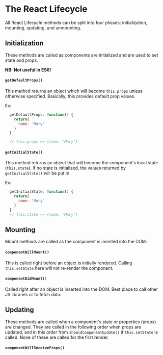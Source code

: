 # The React Lifecycle

All React Lifecycle methods can be split into four phases: initialization, mounting, updating, and unmounting.

## Initialization

These methods are called as components are initialized and are used to set state and props.

**NB: Not useful in ES6!**

#### `getDefaultProps()`

This method returns an object which will become `this.props` unless otherwise specified. Basically, this provides default prop values.

Ex:

```javascript
  getDefaultProps: function() {
    return{
      name: 'Mary'
    }
  }

  // this.props => {name: 'Mary'}
```

#### `getInitialState()`

This method returns an object that will become the component's local state (`this.state`). If no state is initialized, the values returned by `getInitialState()` will be put in.

Ex:

```javascript
  getInitialState: function() {
    return{
      name: 'Mary'
    }
  }
  // this.state => {name: 'Mary'}
```

## Mounting

Mount methods are called as the component is inserted into the DOM.

#### `componentWillMount()`

This is called right before an object is initially rendered. Calling `this.setState` here will not re-render the component.

#### `componentDidMount()`

Called right after an object is inserted into the DOM. Best place to call other JS libraries or to fetch data.

## Updating

These methods are called when a component's state or properties (props) are changed. They are called in the following order when props are updated, and in this order from `shouldComponentUpdate()` if `this.setState` is called.
None of these are called for the first render.

#### `componentWillReceiveProps()`
